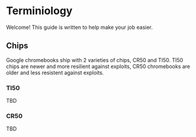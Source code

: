 # Terminiology
Welcome! This guide is written to help make your job easier.

## Chips
Google chromebooks ship with 2 varieties of chips, CR50 and TI50. TI50 chips are newer and more resilient against exploits, CR50 chromebooks are older and less resistent against exploits.
### TI50
TBD
### CR50
TBD